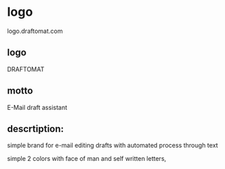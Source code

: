 # logo
logo.draftomat.com


 ## logo
 DRAFTOMAT
 
 ## motto
 E-Mail draft assistant
 
 ## descrtiption: 
 
 simple brand for e-mail editing drafts with automated process through text

 simple 2 colors with face of man and self written letters,

